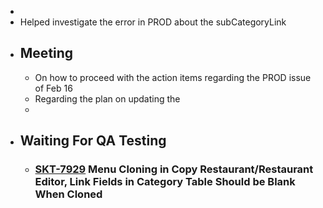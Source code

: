 -
- Helped investigate the error in PROD about the subCategoryLink
- ## Meeting
	- On how to proceed with the action items regarding the PROD issue of Feb 16
	- Regarding the plan on updating the
	-
- ## Waiting For QA Testing
	- ### [SKT-7929](https://wondersco.atlassian.net/browse/SKT-7929) Menu Cloning in Copy Restaurant/Restaurant Editor, Link Fields in Category Table Should be Blank When Cloned